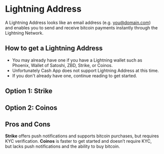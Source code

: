 # Lightning Address

A Lightning Address looks like an email address (e.g. you@domain.com) and enables you to send and receive bitcoin payments instantly through the Lightning Network.

## How to get a Lightning Address
- You may already have one if you have a Lightning wallet such as Phoenix, Wallet of Satoshi, ZBD, Strike, or Coinos.
- Unfortunately Cash App does not support Lightning Address at this time.
- If you don't already have one, continue reading to get started.

## Option 1: Strike

## Option 2: Coinos

## Pros and Cons 
**Strike** offers push notifications and supports bitcoin purchases, but requires KYC verification. **Coinos** is faster to get started and doesn’t require KYC, but lacks push notifications and the ability to buy bitcoin.
